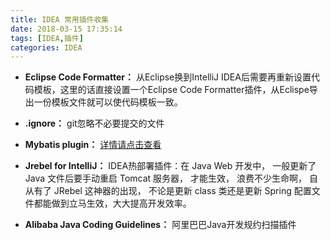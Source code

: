 ```yaml
---
title: IDEA 常用插件收集
date: 2018-03-15 17:35:14
tags: [IDEA,插件]
categories: IDEA
---
```


- **Eclipse Code Formatter：**
	从Eclipse换到IntelliJ IDEA后需要再重新设置代码模板，这里的话直接设置一个Eclipse Code Formatter插件，从Eclispe导出一份模板文件就可以使代码模板一致。

- **.ignore：**
	git忽略不必要提交的文件

<!--more-->

- **Mybatis plugin：**
	[详情请点击查看](https://www.cqhui.top/article/18 "详情请点击查看")
	
- **Jrebel for IntelliJ：**
	IDEA热部署插件：在 Java Web 开发中， 一般更新了 Java 文件后要手动重启 Tomcat 服务器， 才能生效， 浪费不少生命啊， 自从有了 JRebel 这神器的出现， 不论是更新 class 类还是更新 Spring 配置文件都能做到立马生效，大大提高开发效率。
	
- **Alibaba Java Coding Guidelines：**
	阿里巴巴Java开发规约扫描插件

